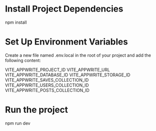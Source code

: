 # Install Project Dependencies

npm install

# Set Up Environment Variables

Create a new file named .env.local in the root of your project and add the following content:

VITE_APPWRITE_PROJECT_ID
VITE_APPWRITE_URL
VITE_APPWRITE_DATABASE_ID
VITE_APPWRITE_STORAGE_ID
VITE_APPWRITE_SAVES_COLLECTION_ID 
VITE_APPWRITE_USERS_COLLECTION_ID 
VITE_APPWRITE_POSTS_COLLECTION_ID 

# Run the project

npm run dev
